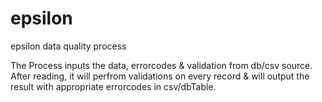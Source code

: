 # epsilon
epsilon data quality process

The Process inputs the data, errorcodes & validation from  db/csv source.
After reading, it will perfrom validations on every record & will output the result with appropriate errorcodes in csv/dbTable. 


